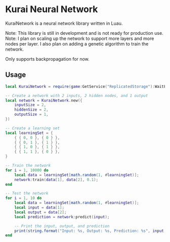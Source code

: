# Kurai Neural Network
KuraiNetwork is a neural network library written in Luau. <br />

Note: This library is still in development and is not ready for production use. <br />
Note: I plan on scaling up the network to support more layers and more nodes per layer. I also plan on adding a genetic algorithm to train the network.

Only supports backpropagation for now.

## Usage
```lua
local KuraiNetwork = require(game:GetService("ReplicatedStorage"):WaitForChild("KuraiNetwork"));

-- Create a network with 2 inputs, 2 hidden nodes, and 1 output
local network = KuraiNetwork.new({
    inputSize = 2,
    hiddenSize = 2,
    outputSize = 1,
})

-- Create a learning set
local learningSet = {
    { { 0, 0 }, { 0 } },
    { { 0, 1 }, { 1 } },
    { { 1, 0 }, { 1 } },
    { { 1, 1 }, { 0 } },
}

-- Train the network
for i = 1, 10000 do
    local data = learningSet[math.random(1, #learningSet)];
    network:train(data[1], data[2], 0.1);
end

-- Test the network
for i = 1, 10 do
    local data = learningSet[math.random(1, #learningSet)];
    local input = data[1];
    local output = data[2];
    local prediction = network:predict(input);

    -- Print the input, output, and prediction
    print(string.format("Input: %s, Output: %s, Prediction: %s", input, output, prediction[1]));
end
```